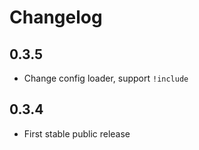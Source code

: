 # Changelog

## 0.3.5

- Change config loader, support `!include`

## 0.3.4

- First stable public release
